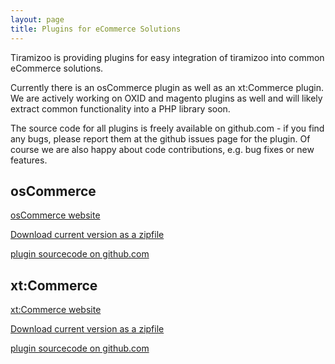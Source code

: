 ```yaml
---
layout: page
title: Plugins for eCommerce Solutions
---
```


Tiramizoo is providing plugins for easy integration of tiramizoo into
common eCommerce solutions.

Currently there is an osCommerce plugin as well as an xt:Commerce
plugin. We are actively working on OXID and magento plugins as well and
will likely extract common functionality into a PHP library soon.

The source code for all plugins is freely available on github.com - if you
find any bugs, please report them at the github issues page for the
plugin. Of course we are also happy about code contributions, e.g. bug
fixes or new features.


osCommerce
----------

[osCommerce website](http://www.oscommerce.com)

[Download current version as a zipfile](https://github.com/tiramizoo/osc-plugin/zipball/master)

[plugin sourcecode on github.com](https://github.com/tiramizoo/osc-plugin)


xt:Commerce
----------

[xt:Commerce website](http://www.xt-commerce.com)

[Download current version as a zipfile](https://github.com/tiramizoo/xtcommerce-plugin/zipball/master)

[plugin sourcecode on github.com](https://github.com/tiramizoo/xtcommerce-plugin)

